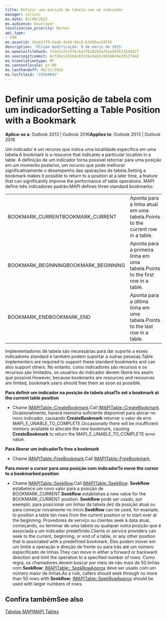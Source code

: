```yaml
---
title: Definir uma posição de tabela com um indicador
manager: soliver
ms.date: 03/09/2015
ms.audience: Developer
localization_priority: Normal
api_type:
- COM
ms.assetid: 56ab37f9-5aa6-4e9d-9dc8-b3d95aa19f35
description: 'Última modificação: 9 de março de 2015'
ms.openlocfilehash: f43e3a7e3376cb437620204a29aed9fb732d3427
ms.sourcegitcommit: 0cf39e5382b8c6f236c8a63c6036849ed3527ded
ms.translationtype: MT
ms.contentlocale: pt-BR
ms.lasthandoff: 08/23/2018
ms.locfileid: "22564091"
---
```

# <a name="setting-a-table-position-with-a-bookmark"></a><span data-ttu-id="7bf3b-103">Definir uma posição de tabela com um indicador</span><span class="sxs-lookup"><span data-stu-id="7bf3b-103">Setting a Table Position with a Bookmark</span></span>

  
  
<span data-ttu-id="7bf3b-104">**Aplica-se a**: Outlook 2013 | Outlook 2016</span><span class="sxs-lookup"><span data-stu-id="7bf3b-104">**Applies to**: Outlook 2013 | Outlook 2016</span></span> 
  
<span data-ttu-id="7bf3b-105">Um indicador é um recurso que indica uma localidade específica em uma tabela.</span><span class="sxs-lookup"><span data-stu-id="7bf3b-105">A bookmark is a resource that indicates a particular location in a table.</span></span> <span data-ttu-id="7bf3b-106">A definição de um indicador torna possível retornar para uma posição em um momento posterior, um recurso que pode melhorar significativamente o desempenho das operações de tabela.</span><span class="sxs-lookup"><span data-stu-id="7bf3b-106">Setting a bookmark makes it possible to return to a position at a later time, a feature that can significantly improve the performance of table operations.</span></span> <span data-ttu-id="7bf3b-107">MAPI define três indicadores padrão:</span><span class="sxs-lookup"><span data-stu-id="7bf3b-107">MAPI defines three standard bookmarks:</span></span> 
  
|||
|:-----|:-----|
|<span data-ttu-id="7bf3b-108">BOOKMARK_CURRENT</span><span class="sxs-lookup"><span data-stu-id="7bf3b-108">BOOKMARK_CURRENT</span></span>  <br/> |<span data-ttu-id="7bf3b-109">Aponta para a linha atual em uma tabela.</span><span class="sxs-lookup"><span data-stu-id="7bf3b-109">Points to the current row in a table.</span></span>  <br/> |
|<span data-ttu-id="7bf3b-110">BOOKMARK_BEGINNING</span><span class="sxs-lookup"><span data-stu-id="7bf3b-110">BOOKMARK_BEGINNING</span></span>  <br/> |<span data-ttu-id="7bf3b-111">Aponta para a primeira linha em uma tabela.</span><span class="sxs-lookup"><span data-stu-id="7bf3b-111">Points to the first row in a table.</span></span>  <br/> |
|<span data-ttu-id="7bf3b-112">BOOKMARK_END</span><span class="sxs-lookup"><span data-stu-id="7bf3b-112">BOOKMARK_END</span></span>  <br/> |<span data-ttu-id="7bf3b-113">Aponta para a última linha em uma tabela.</span><span class="sxs-lookup"><span data-stu-id="7bf3b-113">Points to the last row in a table.</span></span>  <br/> |
   
<span data-ttu-id="7bf3b-114">Implementadores de tabela são necessárias para dar suporte a esses indicadores standard e também podem suportar a outras pessoas.</span><span class="sxs-lookup"><span data-stu-id="7bf3b-114">Table implementers are required to support these standard bookmarks and can also support others.</span></span> <span data-ttu-id="7bf3b-115">No entanto, como indicadores são recursos e os recursos são limitados, os usuários do indicador devem liberá-los assim que possível.</span><span class="sxs-lookup"><span data-stu-id="7bf3b-115">However, because bookmarks are resources and resources are limited, bookmark users should free them as soon as possible.</span></span> 
  
 <span data-ttu-id="7bf3b-116">**Para definir um indicador na posição de tabela atual**</span><span class="sxs-lookup"><span data-stu-id="7bf3b-116">**To set a bookmark at the current table position**</span></span>
  
- <span data-ttu-id="7bf3b-117">Chame [IMAPITable::CreateBookmark](imapitable-createbookmark.md).</span><span class="sxs-lookup"><span data-stu-id="7bf3b-117">Call [IMAPITable::CreateBookmark](imapitable-createbookmark.md).</span></span> <span data-ttu-id="7bf3b-118">Ocasionalmente, haverá memória suficiente disponível para alocar no novo indicador, causando **CreateBookmark** retornar o valor de erro MAPI_E_UNABLE_TO_COMPLETE.</span><span class="sxs-lookup"><span data-stu-id="7bf3b-118">Occasionally there will be insufficient memory available to allocate the new bookmark, causing **CreateBookmark** to return the MAPI_E_UNABLE_TO_COMPLETE error value.</span></span> 
    
 <span data-ttu-id="7bf3b-119">**Para liberar um indicador**</span><span class="sxs-lookup"><span data-stu-id="7bf3b-119">**To free a bookmark**</span></span>
  
- <span data-ttu-id="7bf3b-120">Chame [IMAPITable::FreeBookmark](imapitable-freebookmark.md).</span><span class="sxs-lookup"><span data-stu-id="7bf3b-120">Call [IMAPITable::FreeBookmark](imapitable-freebookmark.md).</span></span>
    
 <span data-ttu-id="7bf3b-121">**Para mover o cursor para uma posição com indicador**</span><span class="sxs-lookup"><span data-stu-id="7bf3b-121">**To move the cursor to a bookmarked position**</span></span>
  
- <span data-ttu-id="7bf3b-122">Chame [IMAPITable::SeekRow](imapitable-seekrow.md).</span><span class="sxs-lookup"><span data-stu-id="7bf3b-122">Call [IMAPITable::SeekRow](imapitable-seekrow.md).</span></span> <span data-ttu-id="7bf3b-123">**SeekRow** estabelece um novo valor para a posição de BOOKMARK_CURRENT.</span><span class="sxs-lookup"><span data-stu-id="7bf3b-123">**SeekRow** establishes a new value for the BOOKMARK_CURRENT position.</span></span> <span data-ttu-id="7bf3b-124">**SeekRow** pode ser usado, por exemplo, para posicionar um linhas da tabela dez da posição atual ou para começar novamente no início.</span><span class="sxs-lookup"><span data-stu-id="7bf3b-124">**SeekRow** can be used, for example, to position a table ten rows from the current position or to start over at the beginning.</span></span> <span data-ttu-id="7bf3b-125">Provedores de serviço ou clientes seek à data atual, começando, ou terminar de uma tabela ou qualquer outra posição que é associada a um indicador predefinido.</span><span class="sxs-lookup"><span data-stu-id="7bf3b-125">Clients or service providers can seek to the current, beginning, or end of a table, or any other position that is associated with a predefined bookmark.</span></span> <span data-ttu-id="7bf3b-126">Eles podem mover em um limite a operação e direção de frente ou para trás até um número especificado de linhas.</span><span class="sxs-lookup"><span data-stu-id="7bf3b-126">They can move in either a forward or backward direction and limit the operation to a specified number of rows.</span></span> <span data-ttu-id="7bf3b-127">Como regra, os chamadores devem buscar por meio de não mais de 50 linhas com **SeekRow**; [IMAPITable:: SeekRowApprox](imapitable-seekrowapprox.md) deve ser usado com um número maior de linhas.</span><span class="sxs-lookup"><span data-stu-id="7bf3b-127">As a rule, callers should seek through no more than 50 rows with **SeekRow**; [IMAPITable::SeekRowApprox](imapitable-seekrowapprox.md) should be used with larger numbers of rows.</span></span> 
    
## <a name="see-also"></a><span data-ttu-id="7bf3b-128">Confira também</span><span class="sxs-lookup"><span data-stu-id="7bf3b-128">See also</span></span>



[<span data-ttu-id="7bf3b-129">Tabelas MAPI</span><span class="sxs-lookup"><span data-stu-id="7bf3b-129">MAPI Tables</span></span>](mapi-tables.md)

